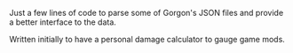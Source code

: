 Just a few lines of code to parse some of Gorgon's JSON files and provide a better interface to the data.

Written initially to have a personal damage calculator to gauge game mods.
